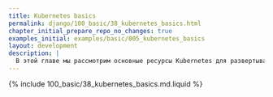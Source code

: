 ```yaml
---
title: Kubernetes basics
permalink: django/100_basic/38_kubernetes_basics.html
chapter_initial_prepare_repo_no_changes: true
examples_initial: examples/basic/005_kubernetes_basics
layout: development
description: |
  В этой главе мы рассмотрим основные ресурсы Kubernetes для развертывания приложений и обеспечения доступа к ним изнутри и снаружи кластера.
---
```


{% include 100_basic/38_kubernetes_basics.md.liquid %}